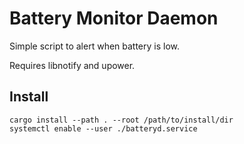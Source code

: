 # Battery Monitor Daemon

Simple script to alert when battery is low.

Requires libnotify and upower.

## Install

```
cargo install --path . --root /path/to/install/dir
systemctl enable --user ./batteryd.service
```
